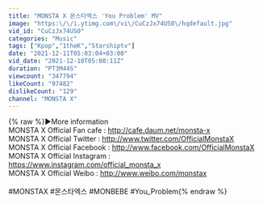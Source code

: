 ```yaml
---
title: "MONSTA X 몬스타엑스 'You Problem' MV"
image: "https:\/\/i.ytimg.com\/vi\/CuCzJx74US0\/hqdefault.jpg"
vid_id: "CuCzJx74US0"
categories: "Music"
tags: ["Kpop","1theK","Starshiptv"]
date: "2021-12-11T05:03:04+03:00"
vid_date: "2021-12-10T05:00:11Z"
duration: "PT3M44S"
viewcount: "347794"
likeCount: "97482"
dislikeCount: "129"
channel: "MONSTA X"
---
```

{% raw %}▶More information<br />MONSTA X Official Fan cafe : <a rel="nofollow" target="blank" href="http://cafe.daum.net/monsta-x">http://cafe.daum.net/monsta-x</a><br />MONSTA X Official Twitter : <a rel="nofollow" target="blank" href="http://www.twitter.com/OfficialMonstaX">http://www.twitter.com/OfficialMonstaX</a><br />MONSTA X Official Facebook : <a rel="nofollow" target="blank" href="http://www.facebook.com/OfficialMonstaX">http://www.facebook.com/OfficialMonstaX</a><br />MONSTA X Official Instagram : <a rel="nofollow" target="blank" href="https://www.instagram.com/official_monsta_x">https://www.instagram.com/official_monsta_x</a><br />MONSTA X Official Weibo : <a rel="nofollow" target="blank" href="http://www.weibo.com/monstax">http://www.weibo.com/monstax</a><br /><br />#MONSTAX #몬스타엑스 #MONBEBE #You_Problem{% endraw %}
